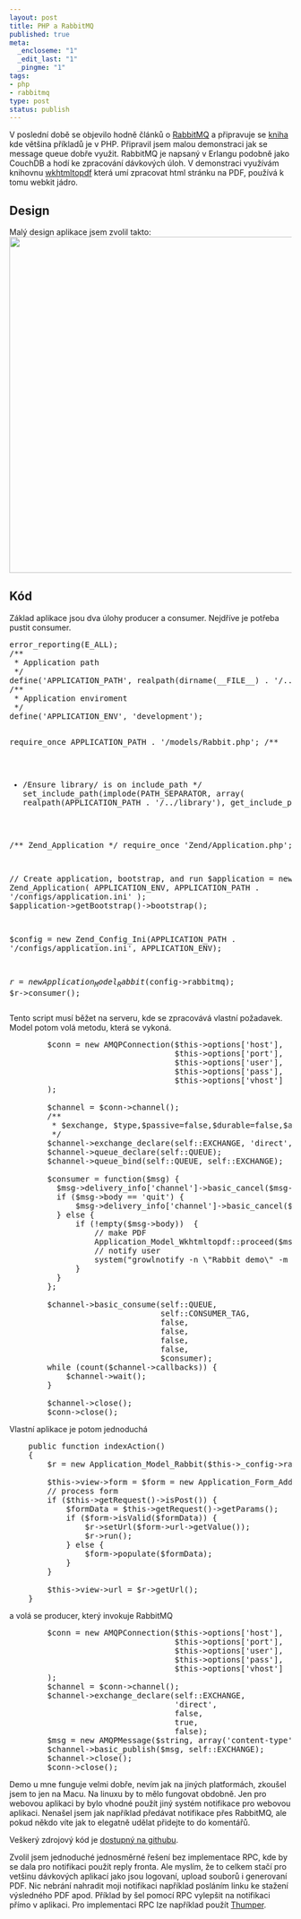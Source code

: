 ```yaml
--- 
layout: post
title: PHP a RabbitMQ
published: true
meta: 
  _encloseme: "1"
  _edit_last: "1"
  _pingme: "1"
tags: 
- php
- rabbitmq
type: post
status: publish
---
```

V poslední době se objevilo hodně článků o <a href="http://www.rabbitmq.com/">RabbitMQ</a> a připravuje se <a href="http://manning.com/videla/">kniha</a> kde většina příkladů je v PHP.  Připravil jsem malou demonstraci jak se message queue dobře využit. RabbitMQ je napsaný v Erlangu podobně jako CouchDB a hodí ke zpracování dávkových úloh. V demonstraci využívám knihovnu <a href="http://code.google.com/p/wkhtmltopdf/">wkhtmltopdf</a> která umí zpracovat html stránku na PDF, používá k tomu webkit jádro.
<h2>Design</h2>
Malý design aplikace jsem zvolil takto:  <img class="aligncenter" title="rabbitmq_design" src="https://github.com/abtris/php-rabbitmq-wkhtmltox-demo/raw/master/docs/design.png" alt="" width="600" />
<h2>Kód</h2>
Základ aplikace jsou dva úlohy producer a consumer. Nejdříve je potřeba pustit consumer.
<pre class="code">error_reporting(E_ALL);
/**
 * Application path
 */
define('APPLICATION_PATH', realpath(dirname(__FILE__) . '/../application'));
/**
 * Application enviroment
 */
define('APPLICATION_ENV', 'development');

require_once APPLICATION_PATH . '/models/Rabbit.php';
/**
 * /Ensure library/ is on include_path
 */
set_include_path(implode(PATH_SEPARATOR, array(
    realpath(APPLICATION_PATH . '/../library'),
    get_include_path()
)));

/** Zend_Application */
require_once 'Zend/Application.php';

// Create application, bootstrap, and run
$application = new Zend_Application(
    APPLICATION_ENV,
    APPLICATION_PATH . '/configs/application.ini'
);
$application-&gt;getBootstrap()-&gt;bootstrap();

$config = new Zend_Config_Ini(APPLICATION_PATH . '/configs/application.ini', APPLICATION_ENV);

$r = new Application_Model_Rabbit($config-&gt;rabbitmq);
$r-&gt;consumer();</pre>
Tento script musí běžet na serveru, kde se zpracovává vlastní požadavek. Model potom volá metodu, která se vykoná.
<pre class="code">        $conn = new AMQPConnection($this-&gt;options['host'],
                                   $this-&gt;options['port'],
                                   $this-&gt;options['user'],
                                   $this-&gt;options['pass'],
                                   $this-&gt;options['vhost']
        );

        $channel = $conn-&gt;channel();
        /**
         * $exchange, $type,$passive=false,$durable=false,$auto_delete=true,
         */
        $channel-&gt;exchange_declare(self::EXCHANGE, 'direct', false, true, false);
        $channel-&gt;queue_declare(self::QUEUE);
        $channel-&gt;queue_bind(self::QUEUE, self::EXCHANGE);

        $consumer = function($msg) {
          $msg-&gt;delivery_info['channel']-&gt;basic_cancel($msg-&gt;delivery_info['delivery_tag']);
          if ($msg-&gt;body == 'quit') {
              $msg-&gt;delivery_info['channel']-&gt;basic_cancel($msg-&gt;delivery_info['consumer_tag']);
          } else {
              if (!empty($msg-&gt;body))  {
                  // make PDF
                  Application_Model_Wkhtmltopdf::proceed($msg-&gt;body, APPLICATION_PATH . '/../output/');
                  // notify user
                  system("growlnotify -n \"Rabbit demo\" -m \"PDF CREATED\"");
              }
          }
        };

        $channel-&gt;basic_consume(self::QUEUE,
                                self::CONSUMER_TAG,
                                false,
                                false,
                                false,
                                false,
                                $consumer);
        while (count($channel-&gt;callbacks)) {
            $channel-&gt;wait();
        }

        $channel-&gt;close();
        $conn-&gt;close();</pre>
Vlastní aplikace je potom jednoduchá
<pre class="code">    public function indexAction()
    {
        $r = new Application_Model_Rabbit($this-&gt;_config-&gt;rabbitmq);

        $this-&gt;view-&gt;form = $form = new Application_Form_AddUrl();
        // process form
        if ($this-&gt;getRequest()-&gt;isPost()) {
            $formData = $this-&gt;getRequest()-&gt;getParams();
            if ($form-&gt;isValid($formData)) {
                $r-&gt;setUrl($form-&gt;url-&gt;getValue());
                $r-&gt;run();
            } else {
                $form-&gt;populate($formData);
            }
        }

        $this-&gt;view-&gt;url = $r-&gt;getUrl();
    }</pre>
a volá se producer, který invokuje RabbitMQ
<pre class="code">        $conn = new AMQPConnection($this-&gt;options['host'],
                                   $this-&gt;options['port'],
                                   $this-&gt;options['user'],
                                   $this-&gt;options['pass'],
                                   $this-&gt;options['vhost']
        );
        $channel = $conn-&gt;channel();
        $channel-&gt;exchange_declare(self::EXCHANGE,
                                   'direct',
                                   false,
                                   true,
                                   false);
        $msg = new AMQPMessage($string, array('content-type' =&gt; 'text/plain'));
        $channel-&gt;basic_publish($msg, self::EXCHANGE);
        $channel-&gt;close();
        $conn-&gt;close();</pre>
Demo u mne funguje velmi dobře, nevím jak na jiných platformách, zkoušel jsem to jen na Macu. Na linuxu by to mělo fungovat obdobně. Jen pro webovou aplikaci by bylo vhodné použít jiný systém notifikace pro webovou aplikaci. Nenašel jsem jak například předávat notifikace přes RabbitMQ, ale pokud někdo víte jak to elegatně udělat přidejte to do komentářů.

Veškerý zdrojový kód je <a href="https://github.com/abtris/php-rabbitmq-wkhtmltox-demo">dostupný na githubu</a>.

Zvolil jsem jednoduché jednosměrné řešení bez implementace RPC, kde by se dala pro notifikaci použít reply fronta. Ale myslím, že to celkem stačí pro vetšinu dávkových aplikací jako jsou logovaní, upload souborů i generovaní PDF. Nic nebrání nahradit moji notifikaci například posláním linku ke stažení výsledného PDF apod. Příklad by šel pomocí RPC vylepšit na notifikaci přímo v aplikaci. Pro implementaci RPC lze například použít <a href="https://github.com/tnc/Thumper">Thumper</a>.
